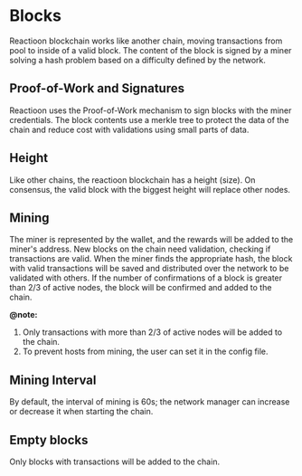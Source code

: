 # Blocks
Reactioon blockchain works like another chain, moving transactions from pool to inside of a valid block. The content of the block is signed by a miner solving a hash problem based on a difficulty defined by the network.

## Proof-of-Work and Signatures
Reactioon uses the Proof-of-Work mechanism to sign blocks with the miner credentials. The block contents use a merkle tree to protect the data of the chain and reduce cost with validations using small parts of data.

## Height
Like other chains, the reactioon blockchain has a height (size). On consensus, the valid block with the biggest height will replace other nodes.

## Mining
The miner is represented by the wallet, and the rewards will be added to the miner's address. New blocks on the chain need validation, checking if transactions are valid. When the miner finds the appropriate hash, the block with valid transactions will be saved and distributed over the network to be validated with others. If the number of confirmations of a block is greater than 2/3 of active nodes, the block will be confirmed and added to the chain.

**@note:**
1. Only transactions with more than 2/3 of active nodes will be added to the chain.
2. To prevent hosts from mining, the user can set it in the config file.


## Mining Interval
By default, the interval of mining is 60s; the network manager can increase or decrease it when starting the chain.

## Empty blocks
Only blocks with transactions will be added to the chain.